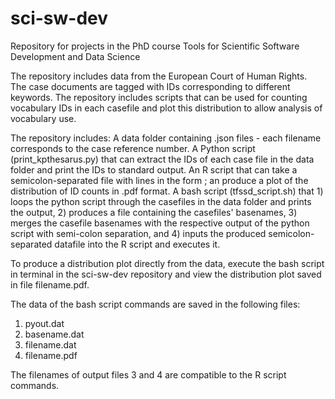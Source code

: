 # sci-sw-dev
Repository for projects in the PhD course Tools for Scientific Software Development and Data Science

The repository includes data from the 
European Court of Human Rights.  
The case documents are tagged with IDs corresponding to different 
keywords. The repository includes scripts that can be used for counting 
vocabulary IDs in each casefile and plot this distribution to allow 
analysis of vocabulary use. 

The repository includes:
A data folder containing .json files - each filename corresponds to the 
case reference number. 
A Python script (print_kpthesarus.py) that can 
extract the IDs of each case file in the data folder  and print the IDs 
to standard output.
An R script that can take a semicolon-separated file with lines in the 
form
 <casefile basename>;<standard output of IDs>
an produce a plot of the distribution of ID counts in .pdf format. 
A bash script (tfssd_script.sh) that 1) loops the python script through 
the casefiles in the data folder and prints the output, 2) produces a 
file containing the casefiles' basenames, 3) merges the casefile 
basenames with the respective output of the python script with 
semi-colon separation, and 4) inputs the produced semicolon-separated 
datafile into the R script and executes it. 

To produce a distribution plot directly from the data, execute the bash 
script in terminal in the sci-sw-dev repository and view the 
distribution plot saved in file filename.pdf. 

The data of the bash script commands are saved in the following files:
1) pyout.dat
2) basename.dat
3) filename.dat
4) filename.pdf

The filenames of output files 3 and 4 are compatible to the R script 
commands.  

